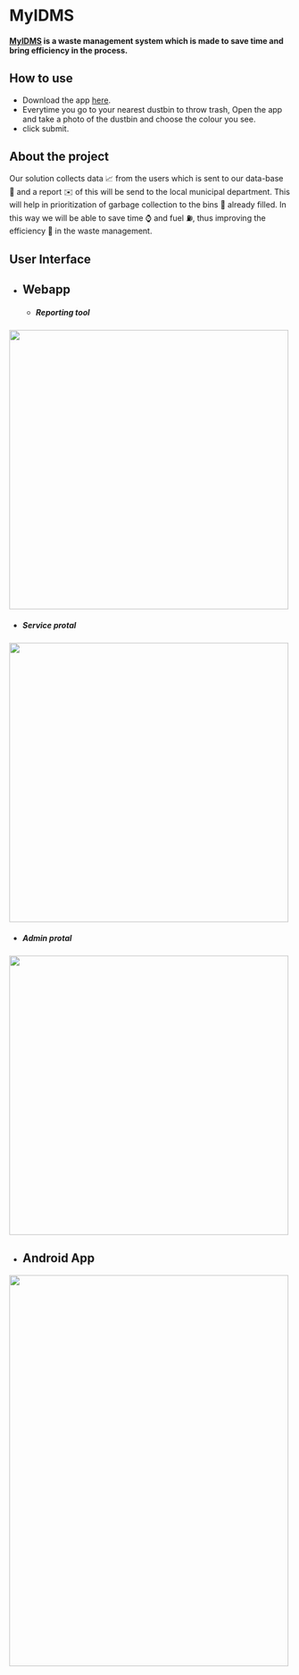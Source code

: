 # MyIDMS 


#### [MyIDMS](https://share.streamlit.io/abhinandanroul/myidms/main/Test/dustbin3.py) is a waste management system which is made to save time and bring efficiency in the process. 


## How to use

- Download the app [here](https://drive.google.com/file/d/1jV6gVDcEgWrXUAYXVJDQt3wrfp2GJHxS/view?usp=sharing). 
- Everytime you go to your nearest dustbin to throw trash, Open the app and take a photo of the dustbin and choose the colour you see.
- click submit.


## About the project
Our solution collects data :chart_with_upwards_trend: from the users which is sent to our data-base :file_folder: and a report :envelope: of this will be send to the local municipal department. This will help in prioritization of garbage collection to the bins :postbox: already filled.
In this way we will be able to save time :watch: and fuel :fuelpump:, thus improving the efficiency :truck: in the waste management.

## User Interface

- ## Webapp
 
  -  #####  Reporting tool

 <img src="https://i.imgur.com/FSanyZa.png" width="500">

 - #####  Service protal

<img src="https://i.imgur.com/6dwXlAL.jpg" width="500">

 - ##### Admin protal
 
<img src="https://i.imgur.com/4VXnttH.png" width="500">

  - ## Android App
 
<img src="https://i.imgur.com/9K2kAjD.jpg" width="500" height="700">